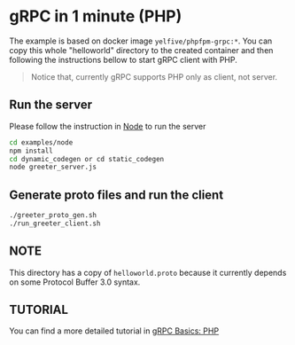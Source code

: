 # gRPC in 1 minute (PHP)

The example is based on docker image `yelfive/phpfpm-grpc:*`.
You can copy this whole "helloworld" directory to the created container
and then following the instructions bellow to start gRPC client with PHP.

> Notice that, currently gRPC supports PHP only as client, not server.

## Run the server

Please follow the instruction in [Node][] to run the server

```bash
cd examples/node
npm install
cd dynamic_codegen or cd static_codegen
node greeter_server.js
```

## Generate proto files and run the client

```bash
./greeter_proto_gen.sh
./run_greeter_client.sh
```

## NOTE

This directory has a copy of `helloworld.proto` because it currently depends on
some Protocol Buffer 3.0 syntax.

## TUTORIAL

You can find a more detailed tutorial in [gRPC Basics: PHP][]

[Node]:https://github.com/grpc/grpc/tree/master/examples/node
[gRPC Basics: PHP]:https://grpc.io/docs/tutorials/basic/php.html

